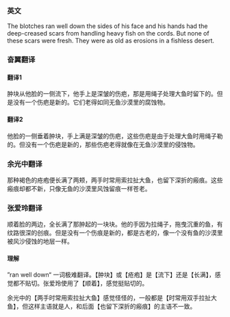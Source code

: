 
### 英文

The blotches ran well down the sides of his face and his hands had the deep-creased scars from handling heavy fish on the cords. But none of these scars were fresh. They were as old as erosions in a fishless desert.


### 奋翼翻译

#### 翻译1
肿块从他脸的一侧流下，他手上是深皱的伤疤，那是用绳子处理大鱼时留下的。但是没有一个伤疤是新的。它们老得如同无鱼沙漠里的腐蚀物。

#### 翻译2
他脸的一侧垂着肿块，手上满是深皱的伤疤，这些伤疤是由于处理大鱼时用绳子勒的。但没有一个伤疤是新的，那些伤疤老得就像在无鱼沙漠里的侵蚀物。

### 余光中翻译
那种褐色的疮疱便长满了两颊，两手时常用索拉扯大鱼，也留下深折的瘢痕。这些瘢痕却都不新，只像无鱼的沙漠里风蚀留痕一样苍老。

### 张爱玲翻译
顺着脸的两边，全长满了那肿起的一块块。他的手因为拉绳子，拖曳沉重的鱼，有纹路很深的创痕。但是没有一个伤痕是新的，都是古老的，像一个没有鱼的沙漠里被风沙侵蚀的地层一样。


#### 理解
”ran well down“ 一词极难翻译。【肿块】或【疮疱】是【流下】还是【长满】，感觉都不贴切。张爱玲使用了【顺着】，感觉挺贴切的。

余光中的【两手时常用索拉扯大鱼】感觉怪怪的，一般都是【时常用双手拉扯大鱼】，但这样主语就是人，和后面【也留下深折的瘢痕】的主语不一致。




<!--stackedit_data:
eyJoaXN0b3J5IjpbLTQxMTAxODgzOSwtMTU0NTI1OTc4MSwxMT
Y5NzkxNzQ5XX0=
-->